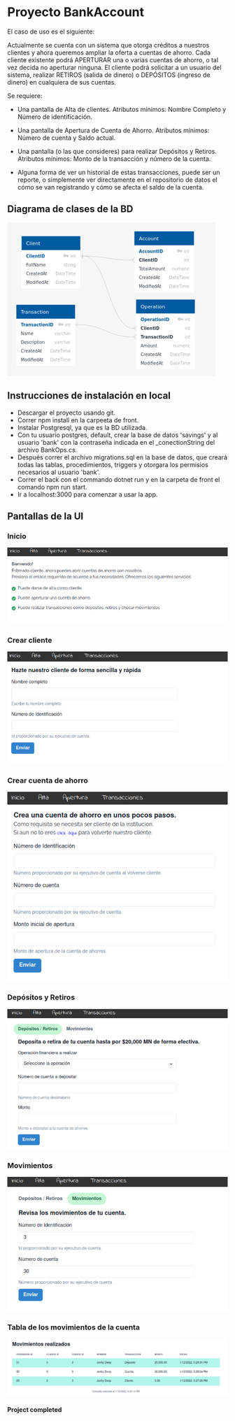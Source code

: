 # Proyecto BankAccount

El caso de uso es el siguiente:

Actualmente se cuenta con un sistema que otorga créditos a nuestros clientes y ahora queremos ampliar la oferta a cuentas de ahorro. Cada cliente existente podrá APERTURAR una o varias cuentas de ahorro, o tal vez decida no aperturar ninguna. El cliente podrá solicitar a un usuario del sistema, realizar RETIROS (salida de dinero) o DEPÓSITOS (ingreso de dinero) en cualquiera de sus cuentas.

 

Se requiere:

   * Una pantalla de Alta de clientes. Atributos mínimos: Nombre Completo y Número de identificación.

   * Una pantalla de Apertura de Cuenta de Ahorro. Atributos mínimos: Número de cuenta y Saldo actual.

   * Una pantalla (o las que consideres) para realizar Depósitos y Retiros. Atributos mínimos: Monto de la transacción y número de la cuenta.

   * Alguna forma de ver un historial de estas transacciones, puede ser un reporte, o simplemente ver directamente en el repositorio de datos el cómo se van registrando y cómo se afecta el saldo de la cuenta.

## Diagrama de clases de la BD

![picture alt](https://github.com/JoseAP89/BankAccountExample/blob/main/img/diagrama_clases.png "diagrama")

## Instrucciones de instalación en local

* Descargar el proyecto usando git.
* Correr npm install en la carpeeta de front.
* Instalar Postgresql, ya que es la BD utilizada.
* Con tu usuario postgres, default, crear la base de datos 'savings' y al usuario 'bank' con la contraseña indicada en el _conectionString del archivo BankOps.cs.
* Después correr el archivo migrations.sql en la base de datos, que creará todas las tablas, procedimientos, triggers y otorgara los permisios necesarios al usuario 'bank'.
* Correr el back con el commando dotnet run y en la carpeta de front el comando npm run start.
* Ir a localhost:3000 para comenzar a usar la app.

## Pantallas de la UI

### Inicio

![picture alt](https://github.com/JoseAP89/BankAccountExample/blob/main/img/index.png "pantalla de inicio")

### Crear cliente

![picture alt](https://github.com/JoseAP89/BankAccountExample/blob/main/img/signUpClient.png "crear cliente")

### Crear cuenta de ahorro

![picture alt](https://github.com/JoseAP89/BankAccountExample/blob/main/img/signUpAccount.png "crear cuenta de ahorro")

### Depósitos y Retiros

![picture alt](https://github.com/JoseAP89/BankAccountExample/blob/main/img/deposits_withdraws.png "depositos y retiros")

### Movimientos

![picture alt](https://github.com/JoseAP89/BankAccountExample/blob/main/img/movements.png "movimientos")

### Tabla de los movimientos de la cuenta

![picture alt](https://github.com/JoseAP89/BankAccountExample/blob/main/img/movementsTable.png "tabla de movimientos")

#### Project completed